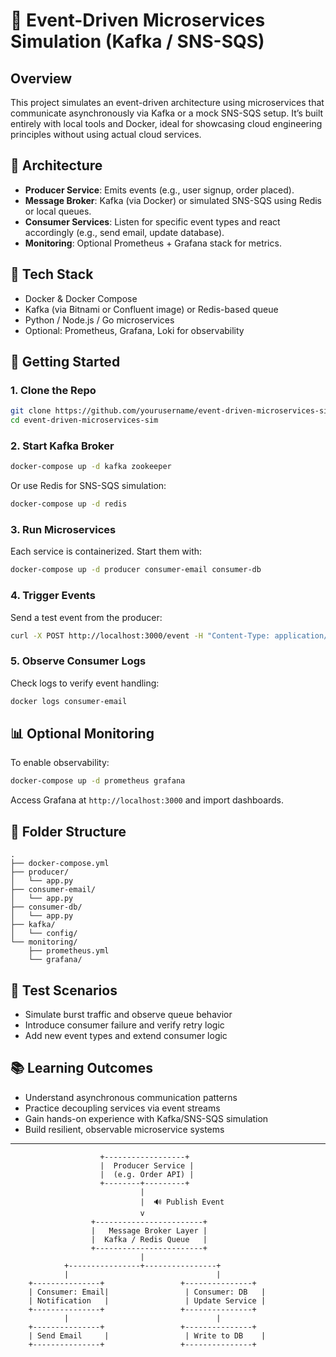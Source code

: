 

# 📡 Event-Driven Microservices Simulation (Kafka / SNS-SQS)

## Overview

This project simulates an event-driven architecture using microservices that communicate asynchronously via Kafka or a mock SNS-SQS setup. It’s built entirely with local tools and Docker, ideal for showcasing cloud engineering principles without using actual cloud services.

## 🧩 Architecture

- **Producer Service**: Emits events (e.g., user signup, order placed).
- **Message Broker**: Kafka (via Docker) or simulated SNS-SQS using Redis or local queues.
- **Consumer Services**: Listen for specific event types and react accordingly (e.g., send email, update database).
- **Monitoring**: Optional Prometheus + Grafana stack for metrics.

## 🔧 Tech Stack

- Docker & Docker Compose
- Kafka (via Bitnami or Confluent image) or Redis-based queue
- Python / Node.js / Go microservices
- Optional: Prometheus, Grafana, Loki for observability

## 🚀 Getting Started

### 1. Clone the Repo

```bash
git clone https://github.com/yourusername/event-driven-microservices-sim.git
cd event-driven-microservices-sim
```

### 2. Start Kafka Broker

```bash
docker-compose up -d kafka zookeeper
```

Or use Redis for SNS-SQS simulation:

```bash
docker-compose up -d redis
```

### 3. Run Microservices

Each service is containerized. Start them with:

```bash
docker-compose up -d producer consumer-email consumer-db
```

### 4. Trigger Events

Send a test event from the producer:

```bash
curl -X POST http://localhost:3000/event -H "Content-Type: application/json" -d '{"type": "user_signup", "data": {"email": "test@example.com"}}'
```

### 5. Observe Consumer Logs

Check logs to verify event handling:

```bash
docker logs consumer-email
```

## 📊 Optional Monitoring

To enable observability:

```bash
docker-compose up -d prometheus grafana
```

Access Grafana at `http://localhost:3000` and import dashboards.

## 📁 Folder Structure

```
.
├── docker-compose.yml
├── producer/
│   └── app.py
├── consumer-email/
│   └── app.py
├── consumer-db/
│   └── app.py
├── kafka/
│   └── config/
└── monitoring/
    ├── prometheus.yml
    └── grafana/
```

## 🧪 Test Scenarios

- Simulate burst traffic and observe queue behavior
- Introduce consumer failure and verify retry logic
- Add new event types and extend consumer logic

## 📚 Learning Outcomes

- Understand asynchronous communication patterns
- Practice decoupling services via event streams
- Gain hands-on experience with Kafka/SNS-SQS simulation
- Build resilient, observable microservice systems

---
                        +------------------+
                        |  Producer Service |
                        |  (e.g. Order API) |
                        +--------+---------+
                                 |
                                 |  🔊 Publish Event
                                 v
                      +------------------------+
                      |   Message Broker Layer |
                      |  Kafka / Redis Queue   |
                      +------------------------+
                                 |
                +----------------+----------------+
                |                                 |
        +---------------+                 +---------------+
        | Consumer: Email|                 | Consumer: DB   |
        | Notification   |                 | Update Service |
        +---------------+                 +---------------+
                |                                 |
        +---------------+                 +---------------+
        | Send Email     |                 | Write to DB    |
        +---------------+                 +---------------+

